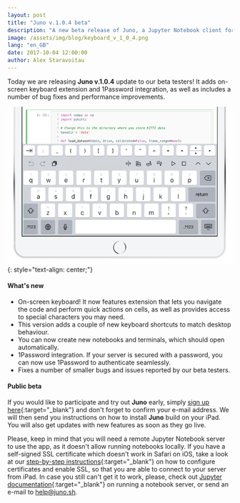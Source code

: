 ```yaml
---
layout: post
title: "Juno v.1.0.4 beta"
description: "A new beta release of Juno, a Jupyter Notebook client for iPad."
image: /assets/img/blog/keyboard_v_1_0_4.png
lang: "en_GB"
date: 2017-10-04 12:00:00
author: Alex Staravoitau
---
```


Today we are releasing **Juno v.1.0.4** update to our beta testers! It adds on-screen keyboard extension and 1Password integration, as well as includes a number of bug fixes and performance improvements. <!--more-->

![Juno keyboard extension](/assets/img/blog/keyboard_v_1_0_4.png)
{: style="text-align: center;"}

#### What's new
* On-screen keyboard! It now features extension that lets you navigate the code and perform quick actions on cells, as well as provides access to special characters you may need.
* This version adds a couple of new keyboard shortcuts to match desktop behaviour.
* You can now create new notebooks and terminals, which should open automatically.
* 1Password integration. If your server is secured with a password, you can now use 1Password to authenticate seamlessly.
* Fixes a number of smaller bugs and issues reported by our beta testers.

#### Public beta
If you would like to participate and try out **Juno** early, simply [sign up here](/#mce-EMAIL){:target="_blank"} and don't forget to confirm your e-mail address. We will then send you instructions on how to install **Juno** build on your iPad. You will also get updates with new features as soon as they go live.

Please, keep in mind that you will need a remote Jupyter Notebook server to use the app, as it doesn't allow running notebooks locally. If you have a self-signed SSL certificate which doesn't work in Safari on iOS, take a look at our [step-by-step instructions](/ssl-self-signed-cert){:target="_blank"} on how to configure certificates and enable SSL, so that you are able to connect to your server from iPad. In case you still can't get it to work, please, check out [Jupyter documentation](http://jupyter-notebook.readthedocs.io/en/latest/public_server.html){:target="_blank"} on running a notebook server, or send an e-mail to [help@juno.sh](mailto:help@juno.sh).
